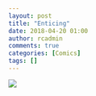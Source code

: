 ```yaml
---
layout: post
title: "Enticing"
date: 2018-04-20 01:00
author: rcadmin
comments: true
categories: [Comics]
tags: []
---
```

<a href="../comics/2018/04/20/enticing"><img src="http://dl.bitsmack.com/comics/20180420.jpg" /></a>
